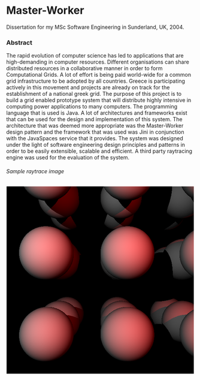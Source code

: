 # Master-Worker
Dissertation for my MSc Software Engineering in Sunderland, UK, 2004.

### Abstract
The rapid evolution of computer science has led to applications that are high-demanding in computer resources. Different organisations can share distributed resources in a collaborative manner in order to form Computational Grids. A lot of effort is being paid world-wide for a common grid infrastructure to be adopted by all countries. Greece is participating actively in this movement and projects are already on track for the establishment of a national greek grid. The purpose of this project is to build a grid enabled prototype system that will distribute highly intensive in computing power applications to many computers. The programming language that is used is Java. A lot of architectures and frameworks exist that can be used for the design and implementation of this system. The architecture that was deemed more appropriate was the Master-Worker design pattern and the framework that was used was Jini in conjunction with the JavaSpaces service that it provides. The system was designed under the light of software engineering design principles and patterns in order to be easily extensible, scalable and efficient. A third party raytracing engine was used for the evaluation of the system.

###### Sample raytrace image
![alt text](resources/raytrace.png "Sample raytrace image")

